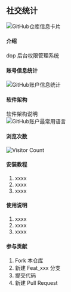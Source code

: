 ## 社交统计
![GitHub仓库信息卡片](https://github-stats.ubrong.com/api/pin/?username=BoldMonkey&repo=dop-progct-wjxl)
#### 介绍
dop 后台权限管理系统
#### 账号信息统计
![GitHub账户信息统计](https://github-stats.ubrong.com/api?username=BoldMonkey&show_icons=true&theme=tokyonight)

#### 软件架构
软件架构说明<br>
![GitHub账户最常用语言](https://github-stats.ubrong.com/api/top-langs/?username=BoldMonkey&theme=tokyonight)

#### 浏览次数
![Visitor Count](https://profile-counter.glitch.me/bilibili2023001/count.svg)

#### 安装教程

1.  xxxx
2.  xxxx
3.  xxxx

#### 使用说明

1.  xxxx
2.  xxxx
3.  xxxx

#### 参与贡献

1.  Fork 本仓库
2.  新建 Feat_xxx 分支
3.  提交代码
4.  新建 Pull Request

